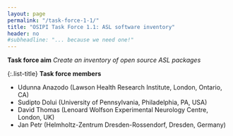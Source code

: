 ```yaml
---
layout: page
permalink: "/task-force-1-1/"
title: "OSIPI Task Force 1.1: ASL software inventory"
header: no
#subheadline: "... because we need one!"
---
```


**Task force aim**
*Create an inventory of open source ASL packages*

{:.list-title}
**Task force members**

- Udunna Anazodo (Lawson Health Research Institute, London, Ontario, CA)
- Sudipto Dolui (University of Pennsylvania, Philadelphia, PA, USA)
- David Thomas (Lenoard Wolfson Experimental Neurology Centre, London, UK)
- Jan Petr (Helmholtz-Zentrum Dresden-Rossendorf, Dresden, Germany)
